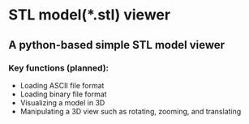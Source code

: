 # STL model(*.stl) viewer  

## A python-based simple STL model viewer  

### Key functions (planned):
- Loading ASCII file format
- Loading binary file format
- Visualizing a model in 3D
- Manipulating a 3D view such as rotating, zooming, and translating
